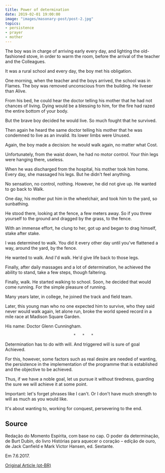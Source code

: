 ```yaml
---
title: Power of determination
date: 2019-02-01 19:00:00
image: "images/masonary-post/post-2.jpg"
topics: 
- persistence
- prayer
- mother
---
```


The boy was in charge of arriving early every day, and lighting the
old-fashioned stove, in order to warm the room, before the arrival of the teacher and the
Colleagues.

It was a rural school and every day, the boy met his obligation.

One morning, when the teacher and the boys arrived, the school was in
Flames. The boy was removed unconscious from the building. He liveser than Alive.

From his bed, he could hear the doctor telling his mother that he had not
chances of living. Dying would be a blessing to him, for the fire had razed
the entire bottom of your body.

But the brave boy decided he would live. So much fought that he survived.

Then again he heard the same doctor telling his mother that he was
condemned to live as an invalid. Its lower limbs were
Unused.

Again, the boy made a decision: he would walk again, no matter what
Cost.

Unfortunately, from the waist down, he had no motor control. Your
thin legs were hanging there, useless.

When he was discharged from the hospital, his mother took him home. Every day, she
massaged his legs. But he didn't feel anything.

No sensation, no control, nothing. However, he did not give up. He wanted to go back to
Walk.

One day, his mother put him in the wheelchair, and took him to the yard, so
sunbathing.

He stood there, looking at the fence, a few meters away. So if you threw yourself to the ground and
dragged by the grass, to the fence.

With an immense effort, he clung to her, got up and began to drag himself,
stake after stake.

I was determined to walk. You did it every other day until you've flattened a
way, around the yard, by the fence.

He wanted to walk. And I'd walk. He'd give life back to those legs.

Finally, after daily massages and a lot of determination, he achieved the
ability to stand, take a few steps, though faltering.

Finally, walk. He started walking to school. Soon, he decided that
would come running. For the simple pleasure of running.

Many years later, in college, he joined the track and field team.

Later, this young man who no one expected him to survive, who they said never
would walk again, let alone run, broke the world speed record in
a mile race at Madison Square Garden.

His name: Doctor Glenn Cunningham.

                                   *   *   *

Determination has to do with will. And triggered will is sure of goal
Achieved.

For this, however, some factors such as real desire are needed
of wanting, the persistence in the implementation of the programme that is established and the
objective to be achieved.

Thus, if we have a noble goal, let us pursue it without tiredness, guarding the
sure we will achieve it at some point.

Important: let's forget phrases like I can't. Or I don't have much strength to
will as much as you would like.

It's about wanting to, working for conquest, persevering to the end.

## Source
Redação do Momento Espírita, com base no cap.
O poder da determinação, de Burt Dubin, do livro Histórias
para aquecer o coração – edição de ouro, de Jack Canfield e
Mark Victor Hansen, ed. Sextante.

Em 7.6.2017. 


[Original Article (pt-BR)](http://momento.com.br/pt/ler_texto.php?id=5124)

